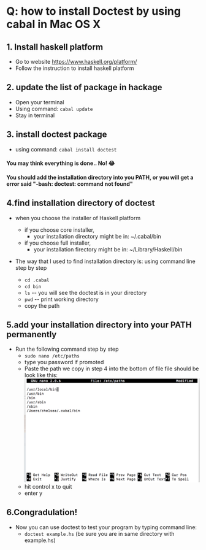 # Q: how to install Doctest by using cabal in Mac OS X

## 1. Install haskell platform
  - Go to website https://www.haskell.org/platform/ 
  - Follow the instruction to install haskell platform

## 2. update the list of package in hackage
  - Open your terminal
  - Using command: `cabal update`
  - Stay in terminal

## 3. install doctest package
  - using command: `cabal install doctest`

#### You may think everything is done.. No! :joy: 
#### You should add the installation directory into you PATH, or you will get a error said "-bash: doctest: command not found"
  
## 4.find installation directory of doctest
  - when you choose the installer of Haskell platform 
    - if you choose core installer, 
      - your installation directory might be in:  ~/.cabal/bin
    - if you choose full installer,
      - your installation firectory might be in:  ~/Library/Haskell/bin
     
  - The way that I used to find installation directory is:
    using command line step by step 
    - `cd .cabal`
    - `cd bin`
    - `ls`     -- you will see the doctest is in your directory
    - `pwd`    -- print working directory
    -  copy the path
    
 ## 5.add your installation directory into your PATH permanently
   - Run the following command step by step
     - `sudo nano /etc/paths`
     - type you password if promoted
     - Paste the path we copy in step 4 into the bottom of file
     file should be look like this: 
     ![alt text](screenshot/paths.png "Description goes here")
     - hit control x to quit
     - enter y
     
 ## 6.Congradulation! 
   - Now you can use doctest to test your program by typing command line:
     - ` doctest example.hs ` (be sure you are in same directory with example.hs)

    
    
   
